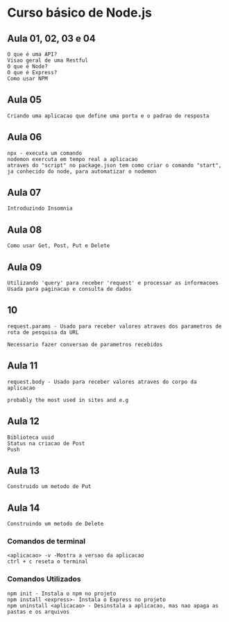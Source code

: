 # Curso básico de Node.js

## Aula 01, 02, 03 e 04

    O que é uma API?
    Visao geral de uma Restful
    O que é Node?
    O que é Express?
    Como usar NPM

## Aula 05

    Criando uma aplicacao que define uma porta e o padrao de resposta

## Aula 06

    npx - executa um comando
    nodemon exercuta em tempo real a aplicacao
    atraves do "script" no package.json tem como criar o comando "start", ja conhecido do node, para automatizar o nodemon

## Aula 07

    Introduzindo Insomnia

## Aula 08

    Como usar Get, Post, Put e Delete

## Aula 09

    Utilizando 'query' para receber 'request' e processar as informacoes
    Usada para paginacao e consulta de dados

## 10

    request.params - Usado para receber valores atraves dos parametros de rota de pesquisa da URL

    Necessario fazer conversao de parametros recebidos

## Aula 11

    request.body - Usado para receber valores atraves do corpo da aplicacao

    probably the most used in sites and e.g

## Aula 12

    Biblioteca uuid
    Status na criacao de Post
    Push

## Aula 13

    Construido um metodo de Put

## Aula 14

    Construindo um metodo de Delete

### Comandos de terminal

    <aplicacao> -v -Mostra a versao da aplicacao
    ctrl + c reseta o terminal

### Comandos Utilizados

    npm init - Instala o npm no projeto
    npm install <express>- Instala o Express no projeto
    npm uninstall <aplicacao> - Desinstala a aplicacao, mas nao apaga as pastas e os arquivos
